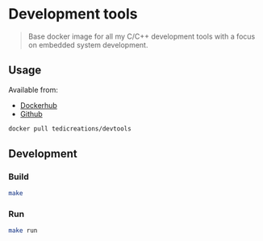 # Development tools

> Base docker image for all my C/C++ development tools with a focus on embedded system development.

## Usage

Available from:
- [Dockerhub](https://hub.docker.com/r/tedicreations/devtools)
- [Github](https://github.com/TediCreations/devTools)

```sh
docker pull tedicreations/devtools
```

## Development

### Build

```sh
make
```

### Run

```sh
make run
```
